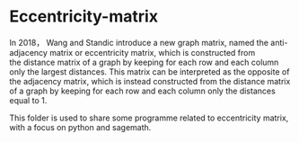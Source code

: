 # Eccentricity-matrix
In 2018， Wang and Standic introduce a new graph matrix, named the anti-adjacency matrix or eccentricity matrix, which is constructed from the distance matrix of a graph by keeping for each row and each column only the largest distances. This matrix can be interpreted as the opposite of the adjacency matrix, which is instead constructed from the distance matrix of a graph by keeping for each row and each column only the distances equal to 1.

This folder is used to share some programme related to eccentricity matrix, with a focus on python and sagemath.
